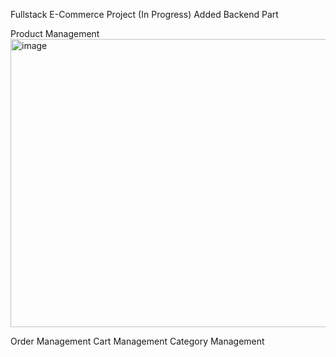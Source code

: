 Fullstack E-Commerce Project (In Progress)
Added Backend Part

Product Management
<img width="1137" height="461" alt="image" src="https://github.com/user-attachments/assets/d780ac47-53c8-430a-a6bd-d179c81dfcfe" />

Order Management 
Cart Management
Category Management
